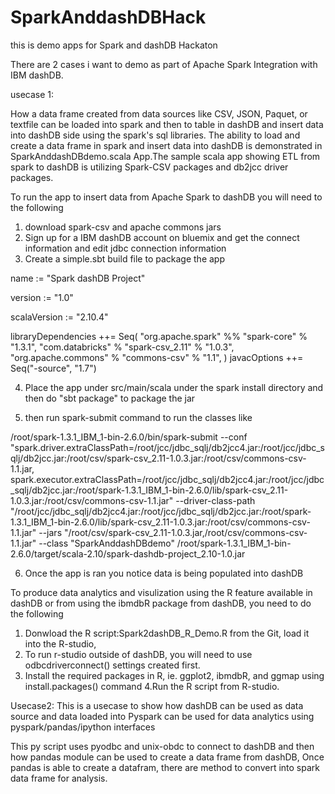 # SparkAnddashDBHack
this is demo apps for Spark and dashDB Hackaton

There are 2 cases i want to demo as part of Apache Spark Integration with IBM dashDB.

usecase 1: 

How a data frame created from data sources like CSV, JSON, Paquet, or textfile can be loaded into spark and then to 
table in dashDB and insert data into dashDB side using the spark's sql libraries. The ability to load and create a data frame in 
spark and insert data into dashDB is demonstrated in SparkAnddashDBdemo.scala App.The sample scala app showing ETL from spark to dashDB is utilizing Spark-CSV packages and db2jcc driver packages. 

To run the app to insert data from Apache Spark to dashDB you will need to the following
1. download spark-csv and apache commons jars
2. Sign up for a IBM dashDB account on bluemix and get the connect information and edit jdbc connection information
3. Create a simple.sbt build file to package the app

name := "Spark dashDB Project"

version := "1.0"

scalaVersion := "2.10.4"

libraryDependencies ++= Seq(
                          "org.apache.spark" %% "spark-core" % "1.3.1",
                          "com.databricks" % "spark-csv_2.11" % "1.0.3",
                          "org.apache.commons" % "commons-csv" % "1.1",
                          )
javacOptions ++= Seq("-source", "1.7")

4. Place the app under src/main/scala under the spark install directory and then do "sbt package" to package the jar

5. then run spark-submit command to run the classes like

/root/spark-1.3.1_IBM_1-bin-2.6.0/bin/spark-submit --conf "spark.driver.extraClassPath=/root/jcc/jdbc_sqlj/db2jcc4.jar:/root/jcc/jdbc_sqlj/db2jcc.jar:/root/csv/spark-csv_2.11-1.0.3.jar:/root/csv/commons-csv-1.1.jar,
spark.executor.extraClassPath=/root/jcc/jdbc_sqlj/db2jcc4.jar:/root/jcc/jdbc_sqlj/db2jcc.jar:/root/spark-1.3.1_IBM_1-bin-2.6.0/lib/spark-csv_2.11-1.0.3.jar:/root/csv/commons-csv-1.1.jar" 
--driver-class-path "/root/jcc/jdbc_sqlj/db2jcc4.jar:/root/jcc/jdbc_sqlj/db2jcc.jar:/root/spark-1.3.1_IBM_1-bin-2.6.0/lib/spark-csv_2.11-1.0.3.jar:/root/csv/commons-csv-1.1.jar" 
--jars "/root/csv/spark-csv_2.11-1.0.3.jar,/root/csv/commons-csv-1.1.jar" 
--class "SparkAnddashDBdemo" /root/spark-1.3.1_IBM_1-bin-2.6.0/target/scala-2.10/spark-dashdb-project_2.10-1.0.jar

6. Once the app is ran you notice data is being populated into dashDB

To produce data analytics and visulization using the R feature available in dashDB or from using the ibmdbR package from dashDB, you need to do the following
1. Donwload the R script:Spark2dashDB_R_Demo.R from the Git, load it into the R-studio, 
2. To run r-studio outside of dashDB, you will need to use odbcdriverconnect() settings created first. 
3. Install the required packages in R, ie. ggplot2, ibmdbR, and ggmap using install.packages() command
4.Run the R script from R-studio.


Usecase2:
This is a usecase to show how dashDB can be used as data source and data loaded into Pyspark can be used for data analytics using pyspark/pandas/ipython interfaces

This py script uses pyodbc and unix-obdc to connect to dashDB and then how pandas module can be used to create a data frame from dashDB, Once pandas is able to create a datafram, there are method to convert into spark data frame for analysis.



